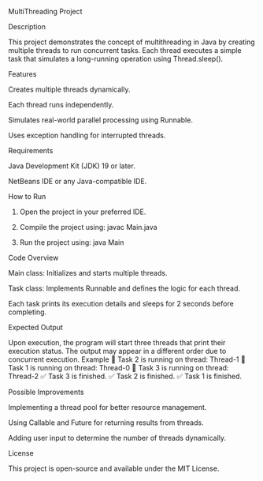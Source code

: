MultiThreading Project

Description

This project demonstrates the concept of multithreading in Java by creating multiple threads to run concurrent tasks. Each thread executes a simple task that simulates a long-running operation using Thread.sleep().

Features

Creates multiple threads dynamically.

Each thread runs independently.

Simulates real-world parallel processing using Runnable.

Uses exception handling for interrupted threads.

Requirements

Java Development Kit (JDK) 19 or later.

NetBeans IDE or any Java-compatible IDE.


How to Run

1) Open the project in your preferred IDE.

2) Compile the project using:
   javac Main.java

3) Run the project using:
   java Main

Code Overview

  Main class: Initializes and starts multiple threads.
  
  Task class: Implements Runnable and defines the logic for each thread.
  
  Each task prints its execution details and sleeps for 2 seconds before completing.

Expected Output

  Upon execution, the program will start three threads that print their execution status. The output may appear in a different order due to concurrent execution.
  Example
    🔹 Task 2 is running on thread: Thread-1
    🔹 Task 1 is running on thread: Thread-0
    🔹 Task 3 is running on thread: Thread-2
    ✅ Task 3 is finished.
    ✅ Task 2 is finished.
    ✅ Task 1 is finished.

    
Possible Improvements

  Implementing a thread pool for better resource management.
  
  Using Callable and Future for returning results from threads.
  
  Adding user input to determine the number of threads dynamically.

License

  This project is open-source and available under the MIT License.


